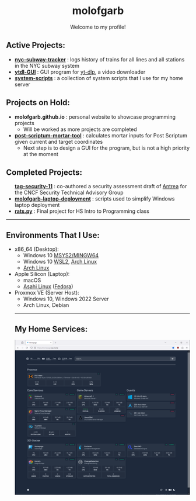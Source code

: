 <h1 align=center> molofgarb </h1>

<p align=center> Welcome to my profile! </p>

<h2> Active Projects: </h2>

<ul>
<li>
    <b><a href="https://github.com/molofgarb/nyc-subway-tracker/tree/dev">nyc-subway-tracker</a></b>
    : logs history of trains for all lines and all stations in the NYC subway system 
</li>
<li>
    <b><a href="https://github.com/molofgarb/ytdl-GUI/tree/dev">ytdl-GUI</a></b>
    : GUI program for <a href="https://github.com/yt-dlp/yt-dlp">yt-dlp</a>, a video downloader
</li>
<li>
    <b><a href="https://github.com/molofgarb/molofgarb-system-scripts">system-scripts</a></b>
    : a collection of system scripts that I use for my home server
</li>
</ul>


<h2> Projects on Hold: </h2>

<ul>
<li>
    <b><a>molofgarb.github.io</a></b>
    : personal website to showcase programming projects
    <ul>
        <li>Will be worked as more projects are completed</li>
    </ul>
</li>
<li>
    <b><a href="https://github.com/molofgarb/post-scriptum-mortar-tool">post-scriptum-mortar-tool</a></b>
    : calculates mortar inputs for Post Scriptum given current and target coordinates
    <ul>
        <li>Next step is to design a GUI for the program, but is not a high priority at the moment</li>
    </ul>
</li>
</ul>

<h2> Completed Projects: </h2>

<ul>
    <b><a href="https://github.com/molofgarb/tag-security-11">tag-security-11</a></b>
    : co-authored a security assessment draft of <a href="https://github.com/antrea-io/antrea">Antrea</a> for the CNCF Security Technical Advisory Group 
    
<li>
    <b><a href="https://github.com/molofgarb/molofgarb-laptop-deployment">molofgarb-laptop-deployment</a></b>
    : scripts used to simplify Windows laptop deployment
</li>
<li>
    <b><a href="https://github.com/molofgarb/rats-py">rats.py</a></b>
    : Final project for HS Intro to Programming class
</li>
</ul>    

<hr>

<h2> Environments That I Use: </h2>
<ul>
<li>
    x86_64 (Desktop):
    <ul>
        <li>Windows 10 <a href="https://www.msys2.org/">MSYS2/MINGW64</a></li>
        <li>Windows 10 <a href="https://learn.microsoft.com/en-us/windows/wsl/install">WSL2</a>, <a href="https://wiki.archlinux.org/title/Arch_Linux">Arch Linux</a></li>
        <li><a href="https://wiki.archlinux.org/title/Arch_Linux">Arch Linux</a></li>
    </ul>
</li>
    
    
<li>
    Apple Silicon (Laptop):
    <ul>
        <li>macOS</li>
        <li><a href="https://asahilinux.org/">Asahi Linux</a> (<a href="https://www.fedoraproject.org/">Fedora</a>)</li>
    </ul>
</li>

<li>
    Proxmox VE (Server Host):
    <ul>
        <li>Windows 10, Windows 2022 Server</li>
        <li>Arch Linux, Debian</li>
    </ul>
</li>

<hr>

<h2>My Home Services:</h2>
<img src="homepage.PNG">

</ul>
